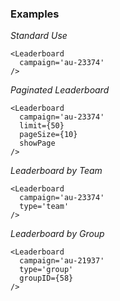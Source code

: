### Examples

*Standard Use*
```
<Leaderboard
  campaign='au-23374'
/>
```

*Paginated Leaderboard*

```
<Leaderboard
  campaign='au-23374'
  limit={50}
  pageSize={10}
  showPage
/>
```

*Leaderboard by Team*

```
<Leaderboard
  campaign='au-23374'
  type='team'
/>
```

*Leaderboard by Group*

```
<Leaderboard
  campaign='au-21937'
  type='group'
  groupID={58}
/>
```
